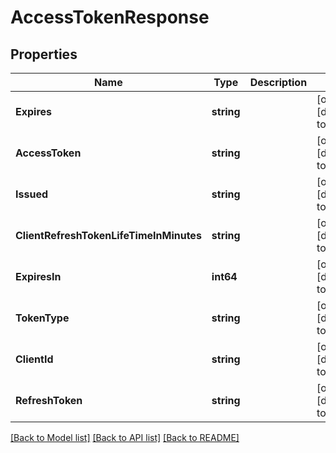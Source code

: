 # AccessTokenResponse

## Properties
Name | Type | Description | Notes
------------ | ------------- | ------------- | -------------
**Expires** | **string** |  | [optional] [default to null]
**AccessToken** | **string** |  | [optional] [default to null]
**Issued** | **string** |  | [optional] [default to null]
**ClientRefreshTokenLifeTimeInMinutes** | **string** |  | [optional] [default to null]
**ExpiresIn** | **int64** |  | [optional] [default to null]
**TokenType** | **string** |  | [optional] [default to null]
**ClientId** | **string** |  | [optional] [default to null]
**RefreshToken** | **string** |  | [optional] [default to null]

[[Back to Model list]](../README.md#documentation-for-models) [[Back to API list]](../README.md#documentation-for-api-endpoints) [[Back to README]](../README.md)


